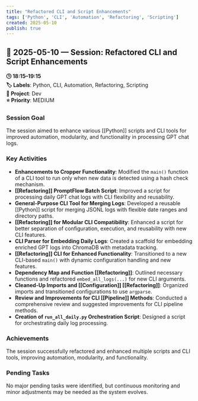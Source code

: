 ```yaml
---
title: "Refactored CLI and Script Enhancements"
tags: ['Python', 'CLI', 'Automation', 'Refactoring', 'Scripting']
created: 2025-05-10
publish: true
---
```


## 📅 2025-05-10 — Session: Refactored CLI and Script Enhancements

**🕒 18:15–19:15**  
**🏷️ Labels**: Python, CLI, Automation, Refactoring, Scripting  
**📂 Project**: Dev  
**⭐ Priority**: MEDIUM  


### Session Goal
The session aimed to enhance various [[Python]] scripts and CLI tools for improved automation, modularity, and functionality in processing GPT chat logs.

### Key Activities
- **Enhancements to Cropper Functionality**: Modified the `main()` function of a CLI tool to run only when new data is detected using a hash check mechanism.
- **[[Refactoring]] PromptFlow Batch Script**: Improved a script for processing daily GPT chat logs with CLI flexibility and reusability.
- **General-Purpose CLI Tool for Merging Logs**: Developed a reusable [[Python]] script for merging JSONL logs with flexible date ranges and directory paths.
- **[[Refactoring]] for Modular CLI Compatibility**: Enhanced a script for better separation of configuration, execution, and reusability with new CLI features.
- **CLI Parser for Embedding Daily Logs**: Created a scaffold for embedding enriched GPT logs into ChromaDB with metadata tracking.
- **[[Refactoring]] CLI for Enhanced Functionality**: Transitioned to a new CLI-based `main()` with dynamic configuration handling and new features.
- **Dependency Map and Function [[Refactoring]]**: Outlined necessary functions and refactored `embed_all_logs(...)` for new CLI arguments.
- **Cleaned-Up Imports and [[Configuration]] [[Refactoring]]**: Organized imports and transitioned configurations to use `argparse`.
- **Review and Improvements for CLI [[Pipeline]] Methods**: Conducted a comprehensive review and suggested improvements for CLI pipeline methods.
- **Creation of `run_all_daily.py` Orchestration Script**: Designed a script for orchestrating daily log processing.

### Achievements
The session successfully refactored and enhanced multiple scripts and CLI tools, improving automation, modularity, and functionality.

### Pending Tasks
No major pending tasks were identified, but continuous monitoring and minor adjustments may be needed as the system evolves.

